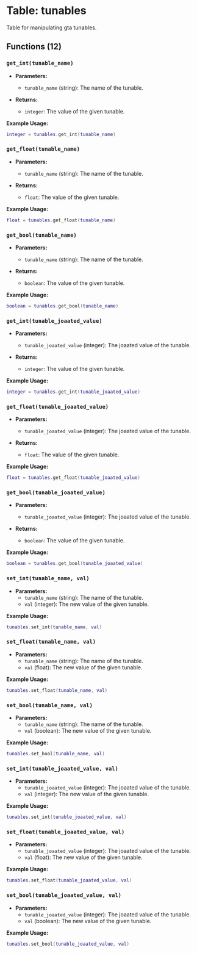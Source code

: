 # Table: tunables

Table for manipulating gta tunables.

## Functions (12)

### `get_int(tunable_name)`

- **Parameters:**
  - `tunable_name` (string): The name of the tunable.

- **Returns:**
  - `integer`: The value of the given tunable.

**Example Usage:**

```lua
integer = tunables.get_int(tunable_name)
```

### `get_float(tunable_name)`

- **Parameters:**
  - `tunable_name` (string): The name of the tunable.

- **Returns:**
  - `float`: The value of the given tunable.

**Example Usage:**

```lua
float = tunables.get_float(tunable_name)
```

### `get_bool(tunable_name)`

- **Parameters:**
  - `tunable_name` (string): The name of the tunable.

- **Returns:**
  - `boolean`: The value of the given tunable.

**Example Usage:**

```lua
boolean = tunables.get_bool(tunable_name)
```

### `get_int(tunable_joaated_value)`

- **Parameters:**
  - `tunable_joaated_value` (integer): The joaated value of the tunable.

- **Returns:**
  - `integer`: The value of the given tunable.

**Example Usage:**

```lua
integer = tunables.get_int(tunable_joaated_value)
```

### `get_float(tunable_joaated_value)`

- **Parameters:**
  - `tunable_joaated_value` (integer): The joaated value of the tunable.

- **Returns:**
  - `float`: The value of the given tunable.

**Example Usage:**

```lua
float = tunables.get_float(tunable_joaated_value)
```

### `get_bool(tunable_joaated_value)`

- **Parameters:**
  - `tunable_joaated_value` (integer): The joaated value of the tunable.

- **Returns:**
  - `boolean`: The value of the given tunable.

**Example Usage:**

```lua
boolean = tunables.get_bool(tunable_joaated_value)
```

### `set_int(tunable_name, val)`

- **Parameters:**
  - `tunable_name` (string): The name of the tunable.
  - `val` (integer): The new value of the given tunable.

**Example Usage:**

```lua
tunables.set_int(tunable_name, val)
```

### `set_float(tunable_name, val)`

- **Parameters:**
  - `tunable_name` (string): The name of the tunable.
  - `val` (float): The new value of the given tunable.

**Example Usage:**

```lua
tunables.set_float(tunable_name, val)
```

### `set_bool(tunable_name, val)`

- **Parameters:**
  - `tunable_name` (string): The name of the tunable.
  - `val` (boolean): The new value of the given tunable.

**Example Usage:**

```lua
tunables.set_bool(tunable_name, val)
```

### `set_int(tunable_joaated_value, val)`

- **Parameters:**
  - `tunable_joaated_value` (integer): The joaated value of the tunable.
  - `val` (integer): The new value of the given tunable.

**Example Usage:**

```lua
tunables.set_int(tunable_joaated_value, val)
```

### `set_float(tunable_joaated_value, val)`

- **Parameters:**
  - `tunable_joaated_value` (integer): The joaated value of the tunable.
  - `val` (float): The new value of the given tunable.

**Example Usage:**

```lua
tunables.set_float(tunable_joaated_value, val)
```

### `set_bool(tunable_joaated_value, val)`

- **Parameters:**
  - `tunable_joaated_value` (integer): The joaated value of the tunable.
  - `val` (boolean): The new value of the given tunable.

**Example Usage:**

```lua
tunables.set_bool(tunable_joaated_value, val)
```
